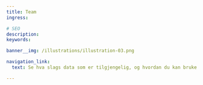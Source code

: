 ```yaml
---
title: Team
ingress:

# SEO
description:
keywords:

banner__img: /illustrations/illustration-03.png

navigation_link:
  text: Se hva slags data som er tilgjengelig, og hvordan du kan bruke dem riktig

---
```


